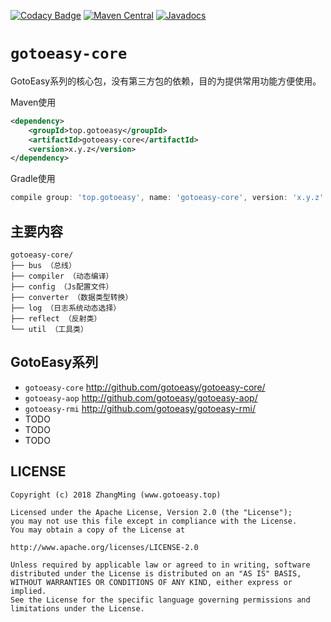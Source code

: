 [![Codacy Badge](https://api.codacy.com/project/badge/Grade/c2203daee8aa4d5daf10e7860f84bbd2)](https://www.codacy.com/app/gotoeasy/gotoeasy-core?utm_source=github.com&amp;utm_medium=referral&amp;utm_content=gotoeasy/gotoeasy-core&amp;utm_campaign=Badge_Grade)
[![Maven Central](https://maven-badges.herokuapp.com/maven-central/top.gotoeasy/gotoeasy-core/badge.svg)](https://maven-badges.herokuapp.com/maven-central/top.gotoeasy/gotoeasy-core)
[![Javadocs](https://www.javadoc.io/badge/top.gotoeasy/gotoeasy-core.svg)](https://www.javadoc.io/doc/top.gotoeasy/gotoeasy-core)


# `gotoeasy-core`
GotoEasy系列的核心包，没有第三方包的依赖，目的为提供常用功能方便使用。

Maven使用
```xml
<dependency>
    <groupId>top.gotoeasy</groupId>
    <artifactId>gotoeasy-core</artifactId>
    <version>x.y.z</version>
</dependency>
```
Gradle使用
```gradle
compile group: 'top.gotoeasy', name: 'gotoeasy-core', version: 'x.y.z'
```

## 主要内容
```
gotoeasy-core/
├── bus （总线）
├── compiler （动态编译）
├── config （Js配置文件）
├── converter （数据类型转换）
├── log （日志系统动态选择）
├── reflect （反射类）
└── util （工具类）
```

## GotoEasy系列
- `gotoeasy-core` http://github.com/gotoeasy/gotoeasy-core/
- `gotoeasy-aop` http://github.com/gotoeasy/gotoeasy-aop/
- `gotoeasy-rmi` http://github.com/gotoeasy/gotoeasy-rmi/
- TODO
- TODO
- TODO

## LICENSE

    Copyright (c) 2018 ZhangMing (www.gotoeasy.top)

    Licensed under the Apache License, Version 2.0 (the "License");
    you may not use this file except in compliance with the License.
    You may obtain a copy of the License at

    http://www.apache.org/licenses/LICENSE-2.0

    Unless required by applicable law or agreed to in writing, software
    distributed under the License is distributed on an "AS IS" BASIS,
    WITHOUT WARRANTIES OR CONDITIONS OF ANY KIND, either express or implied.
    See the License for the specific language governing permissions and
    limitations under the License.
